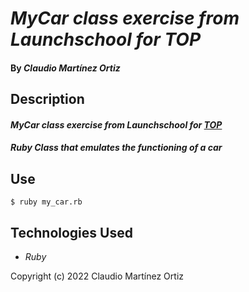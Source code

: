 # _MyCar class exercise from Launchschool for TOP_

#### By _**Claudio Martínez Ortiz**_

## Description

#### _MyCar class exercise from Launchschool for [TOP](https://launchschool.com/books/oo_ruby/read/classes_and_objects_part1#exercises)_
#### _Ruby Class that emulates the functioning of a car_

## Use

    $ ruby my_car.rb

## Technologies Used

* _Ruby_

Copyright (c) 2022 Claudio Martínez Ortiz